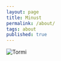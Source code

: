 ```yaml
---
layout: page
title: Minust
permalink: /about/
tags: about
published: true
---
```


![Tormi]({{site.baseurl}}//images/tormi.jpg)

